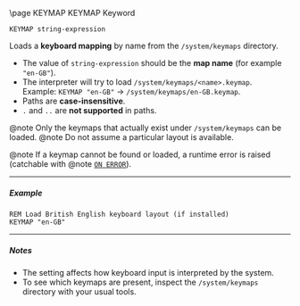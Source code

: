 \page KEYMAP KEYMAP Keyword
```basic
KEYMAP string-expression
```

Loads a **keyboard mapping** by name from the `/system/keymaps` directory.

- The value of `string-expression` should be the **map name** (for example `"en-GB"`).  
- The interpreter will try to load `/system/keymaps/<name>.keymap`.  
  Example: `KEYMAP "en-GB"` → `/system/keymaps/en-GB.keymap`.
- Paths are **case-insensitive**.  
- `.` and `..` are **not supported** in paths.


@note Only the keymaps that actually exist under `/system/keymaps` can be loaded.
@note Do not assume a particular layout is available.


@note If a keymap cannot be found or loaded, a runtime error is raised (catchable with
@note [`ON ERROR`](https://github.com/brainboxdotcc/retro-rocket/wiki/ONERROR)).

---

##### Example

```basic
REM Load British English keyboard layout (if installed)
KEYMAP "en-GB"
```

---

##### Notes
- The setting affects how keyboard input is interpreted by the system.  
- To see which keymaps are present, inspect the `/system/keymaps` directory with your usual tools.
